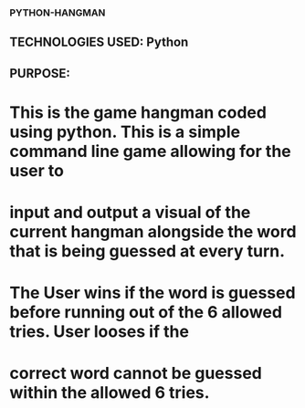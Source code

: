 ### PYTHON-HANGMAN

## TECHNOLOGIES USED: Python

## PURPOSE: 
# This is the game hangman coded using python. This is a simple command line game allowing for the user to 
# input and output a visual of the current hangman alongside the word that is being guessed at every turn.
# The User wins if the word is guessed before running out of the 6 allowed tries. User looses if the
# correct word cannot be guessed within the allowed 6 tries.
